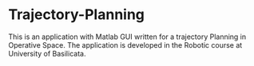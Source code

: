 # Trajectory-Planning

This is an application with Matlab GUI written for a trajectory Planning in Operative Space. The application is developed in the Robotic course at University of Basilicata.
